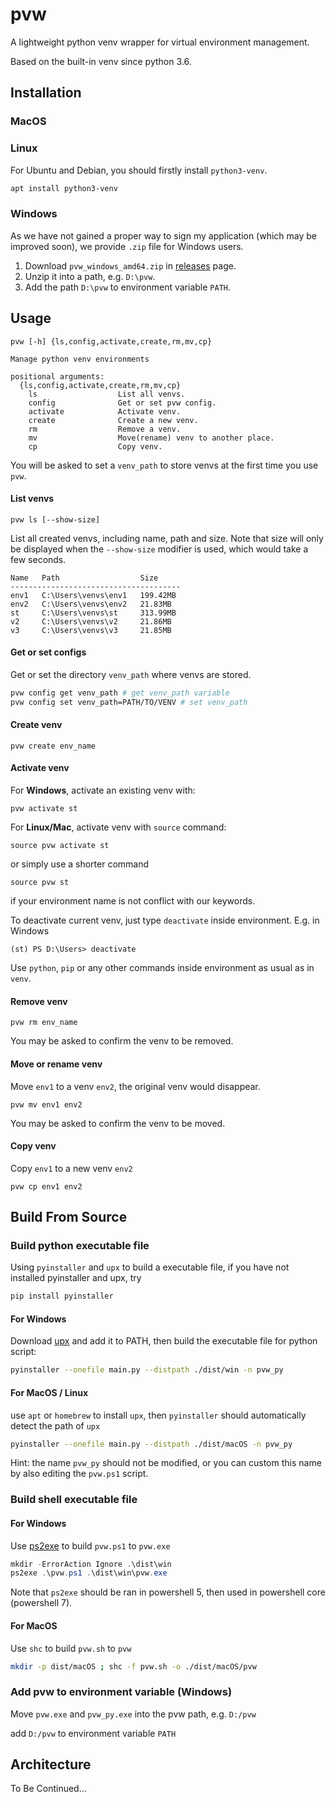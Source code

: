 # pvw

A lightweight python venv wrapper for virtual environment management.

Based on the built-in venv since python 3.6.

## Installation

### MacOS 

### Linux

For Ubuntu and Debian, you should firstly install `python3-venv`.

```bash
apt install python3-venv
```

### Windows

As we have not gained a proper way to sign my application (which may be improved soon), we provide `.zip` file for Windows users.

1. Download `pvw_windows_amd64.zip` in [releases](https://github.com/hagemon/pvw/releases) page.
2. Unzip it into a path, e.g. `D:\pvw`.
3. Add the path `D:\pvw` to environment variable `PATH`.

## Usage

```
pvw [-h] {ls,config,activate,create,rm,mv,cp}

Manage python venv environments

positional arguments:
  {ls,config,activate,create,rm,mv,cp}
    ls                  List all venvs.
    config              Get or set pvw config.
    activate            Activate venv.
    create              Create a new venv.
    rm                  Remove a venv.
    mv                  Move(rename) venv to another place.
    cp                  Copy venv.
```

You will be asked to set a `venv_path` to store venvs at the first time you use `pvw`.

#### List venvs

```
pvw ls [--show-size]
```

List all created venvs, including name, path and size. Note that size will only be displayed when the `--show-size` modifier is used, which would take a few seconds.

```
Name   Path                  Size
--------------------------------------
env1   C:\Users\venvs\env1   199.42MB
env2   C:\Users\venvs\env2   21.83MB
st     C:\Users\venvs\st     313.99MB
v2     C:\Users\venvs\v2     21.86MB
v3     C:\Users\venvs\v3     21.85MB
```

#### Get or set configs

Get or set the directory `venv_path` where venvs are stored.

```bash
pvw config get venv_path # get venv_path variable
pvw config set venv_path=PATH/TO/VENV # set venv_path
```

#### Create venv

```
pvw create env_name
```

#### Activate venv

For **Windows**, activate an existing venv with:

```
pvw activate st
```

For **Linux/Mac**, activate venv with `source` command:

```
source pvw activate st
```

or simply use a shorter command

```
source pvw st
```

if your environment name is not conflict with our keywords.

To deactivate current venv, just type `deactivate` inside environment. E.g. in Windows

```
(st) PS D:\Users> deactivate
```

Use `python`, `pip` or any other commands inside environment as usual as in `venv`.


#### Remove venv

```
pvw rm env_name
```

You may be asked to confirm the venv to be removed.

#### Move or rename venv

Move `env1` to a venv `env2`, the original venv would disappear.

```
pvw mv env1 env2
```

You may be asked to confirm the venv to be moved.

#### Copy venv

Copy `env1` to a new venv `env2`

```
pvw cp env1 env2
```

## Build From Source

### Build python executable file

Using `pyinstaller` and `upx` to build a executable file, if you have not installed pyinstaller and upx, try

```bash
pip install pyinstaller
```

#### For Windows

Download [upx](https://upx.github.io/) and add it to PATH, then build the executable file for python script:

```bash
pyinstaller --onefile main.py --distpath ./dist/win -n pvw_py
```

#### For MacOS / Linux

use `apt` or `homebrew` to install `upx`, then `pyinstaller` should automatically detect the path of `upx`

```bash
pyinstaller --onefile main.py --distpath ./dist/macOS -n pvw_py
```

Hint: the name `pvw_py` should not be modified, or you can custom this name by also editing the `pvw.ps1` script.

### Build shell executable file

#### For Windows

Use [ps2exe](https://github.com/MScholtes/PS2EXE) to build `pvw.ps1` to `pvw.exe`

```powershell
mkdir -ErrorAction Ignore .\dist\win
ps2exe .\pvw.ps1 .\dist\win\pvw.exe
```
Note that `ps2exe` should be ran in powershell 5, then used in powershell core (powershell 7).

#### For MacOS

Use `shc` to build `pvw.sh` to `pvw`

```bash
mkdir -p dist/macOS ; shc -f pvw.sh -o ./dist/macOS/pvw
```

### Add pvw to environment variable (Windows)

Move `pvw.exe` and `pvw_py.exe` into the pvw path, e.g. `D:/pvw`

add `D:/pvw` to environment variable `PATH`


## Architecture

To Be Continued...